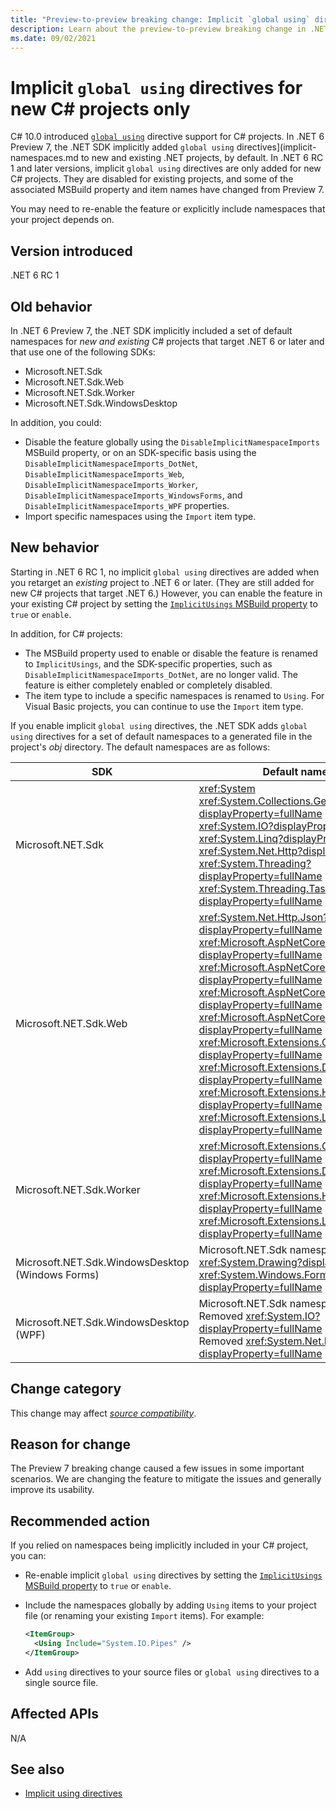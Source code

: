```yaml
---
title: "Preview-to-preview breaking change: Implicit `global using` directives disabled for existing projects"
description: Learn about the preview-to-preview breaking change in .NET 6 where the implicit `global using` directives feature is enabled by default only for new C# projects.
ms.date: 09/02/2021
---
```

# Implicit `global using` directives for new C# projects only

C# 10.0 introduced [`global using`](../../../../csharp/language-reference/keywords/using-directive.md#global-modifier) directive support for C# projects. In .NET 6 Preview 7, the .NET SDK implicitly added `global using` directives](implicit-namespaces.md to new and existing .NET projects, by default. In .NET 6 RC 1 and later versions, implicit `global using` directives are only added for new C# projects. They are disabled for existing projects, and some of the associated MSBuild property and item names have changed from Preview 7.

You may need to re-enable the feature or explicitly include namespaces that your project depends on.

## Version introduced

.NET 6 RC 1

## Old behavior

In .NET 6 Preview 7, the .NET SDK implicitly included a set of default namespaces for *new and existing* C# projects that target .NET 6 or later and that use one of the following SDKs:

- Microsoft.NET.Sdk
- Microsoft.NET.Sdk.Web
- Microsoft.NET.Sdk.Worker
- Microsoft.NET.Sdk.WindowsDesktop

In addition, you could:

- Disable the feature globally using the `DisableImplicitNamespaceImports` MSBuild property, or on an SDK-specific basis using the `DisableImplicitNamespaceImports_DotNet`, `DisableImplicitNamespaceImports_Web`, `DisableImplicitNamespaceImports_Worker`, `DisableImplicitNamespaceImports_WindowsForms`, and `DisableImplicitNamespaceImports_WPF` properties.
- Import specific namespaces using the `Import` item type.

## New behavior

Starting in .NET 6 RC 1, no implicit `global using` directives are added when you retarget an *existing* project to .NET 6 or later. (They are still added for new C# projects that target .NET 6.) However, you can enable the feature in your existing C# project by setting the [`ImplicitUsings` MSBuild property](../../../project-sdk/msbuild-props.md#implicitusings) to `true` or `enable`.

In addition, for C# projects:

- The MSBuild property used to enable or disable the feature is renamed to `ImplicitUsings`, and the SDK-specific properties, such as `DisableImplicitNamespaceImports_DotNet`, are no longer valid. The feature is either completely enabled or completely disabled.
- The item type to include a specific namespaces is renamed to `Using`. For Visual Basic projects, you can continue to use the `Import` item type.

If you enable implicit `global using` directives, the .NET SDK adds `global using` directives for a set of default namespaces to a generated file in the project's *obj* directory. The default namespaces are as follows:

| SDK | Default namespaces |
| - | - |
| Microsoft.NET.Sdk | <xref:System><br/><xref:System.Collections.Generic?displayProperty=fullName><br/><xref:System.IO?displayProperty=fullName><br/><xref:System.Linq?displayProperty=fullName><br/><xref:System.Net.Http?displayProperty=fullName><br/><xref:System.Threading?displayProperty=fullName><br/><xref:System.Threading.Tasks?displayProperty=fullName> |
| Microsoft.NET.Sdk.Web | <xref:System.Net.Http.Json?displayProperty=fullName><br/><xref:Microsoft.AspNetCore.Builder?displayProperty=fullName><br/><xref:Microsoft.AspNetCore.Hosting?displayProperty=fullName><br/><xref:Microsoft.AspNetCore.Http?displayProperty=fullName><br/><xref:Microsoft.AspNetCore.Routing?displayProperty=fullName><br/><xref:Microsoft.Extensions.Configuration?displayProperty=fullName><br/><xref:Microsoft.Extensions.DependencyInjection?displayProperty=fullName><br/><xref:Microsoft.Extensions.Hosting?displayProperty=fullName><br/><xref:Microsoft.Extensions.Logging?displayProperty=fullName> |
| Microsoft.NET.Sdk.Worker | <xref:Microsoft.Extensions.Configuration?displayProperty=fullName><br/><xref:Microsoft.Extensions.DependencyInjection?displayProperty=fullName><br/><xref:Microsoft.Extensions.Hosting?displayProperty=fullName><br/><xref:Microsoft.Extensions.Logging?displayProperty=fullName> |
| Microsoft.NET.Sdk.WindowsDesktop (Windows Forms) | Microsoft.NET.Sdk namespaces<br/><xref:System.Drawing?displayProperty=fullName><br/><xref:System.Windows.Forms?displayProperty=fullName> |
| Microsoft.NET.Sdk.WindowsDesktop (WPF) | Microsoft.NET.Sdk namespaces<br/>Removed <xref:System.IO?displayProperty=fullName><br/>Removed <xref:System.Net.Http?displayProperty=fullName> |

## Change category

This change may affect [*source compatibility*](../../categories.md#source-compatibility).

## Reason for change

The Preview 7 breaking change caused a few issues in some important scenarios. We are changing the feature to mitigate the issues and generally improve its usability.

## Recommended action

If you relied on namespaces being implicitly included in your C# project, you can:

- Re-enable implicit `global using` directives by setting the [`ImplicitUsings` MSBuild property](../../../project-sdk/msbuild-props.md#implicitusings) to `true` or `enable`.

- Include the namespaces globally by adding `Using` items to your project file (or renaming your existing `Import` items). For example:

  ```xml
  <ItemGroup>
    <Using Include="System.IO.Pipes" />
  </ItemGroup>
  ```

- Add `using` directives to your source files or `global using` directives to a single source file.

## Affected APIs

N/A

## See also

- [Implicit using directives](../../../project-sdk/overview.md#implicit-using-directives)
